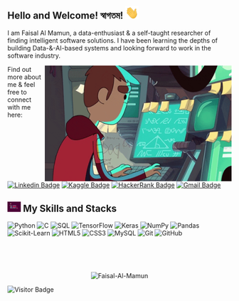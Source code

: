 

<!--
**Faisal-Al-Mamun/Faisal-Al-Mamun** is a ✨ _special_ ✨ repository because its `README.md` (this file) appears on your GitHub profile.

Here are some ideas to get you started:

- 🔭 I’m currently working on ...
- 🌱 I’m currently learning ...
- 👯 I’m looking to collaborate on ...
- 🤔 I’m looking for help with ...
- 💬 Ask me about ...
- 📫 How to reach me: ...
- 😄 Pronouns: ...
- ⚡ Fun fact: ...
- 📫 How to reach me: ...
-->



## Hello and Welcome! স্বাগতম! <img src="https://raw.githubusercontent.com/Faisal-Al-Mamun/Faisal-Al-Mamun/main/wave.gif" width="30px">

I am Faisal Al Mamun, a data-enthusiast & a self-taught researcher of finding intelligent software solutions. I have been learning the depths of building Data-&-AI-based systems and looking forward to work in the software industry. 

<img align="right" alt="GIF" src="https://raw.githubusercontent.com/Faisal-Al-Mamun/Faisal-Al-Mamun/main/animated_coder.gif" width="420" height="260" />

Find out more about me & feel free to connect with me here:

[![Linkedin Badge](https://img.shields.io/badge/-FaisalAlMamun-blue?style=flat-square&logo=Linkedin&logoColor=white&link=https://www.linkedin.com/in/faisal-al-mamun-0097961a7/)](https://www.linkedin.com/in/faisal-al-mamun-0097961a7/)
[![Kaggle Badge](https://img.shields.io/badge/-FaisalAlMamun-purple?style=flat-square&logo=kaggle&logoColor=white&link=https://www.kaggle.com/faisalalmamun007)](https://www.kaggle.com/faisalalmamun007)
[![HackerRank Badge](https://img.shields.io/badge/-Faisal_Al_Mamun-yellow?style=flat-square&logo=HackerRank&logoColor=black&link=https://www.hackerrank.com/Faisal_Al_Mamun)](https://www.hackerrank.com/Faisal_Al_Mamun)
[![Gmail Badge](https://img.shields.io/badge/-faisalalmamun007@gmail.com-c14438?style=flat-square&logo=Gmail&logoColor=white&link=mailto:faisalalmamun007@gmail.com)](mailto:faisalalmamun007@gmail.com)

## <img src="https://raw.githubusercontent.com/Faisal-Al-Mamun/Faisal-Al-Mamun/main/coding.gif" width="30px"> My Skills and Stacks

![Python](https://img.shields.io/badge/-Python-black?style=flat-square&logo=Python)
![C](https://img.shields.io/badge/-C-black?style=flat-square&logo=C)
![SQL](https://img.shields.io/badge/-SQL-black?style=flat-square&logo=SQL)
![TensorFlow](https://img.shields.io/badge/-TensorFlow-black?style=flat-square&logo=TensorFlow)
![Keras](https://img.shields.io/badge/-Keras-black?style=flat-square&logo=Keras)
![NumPy](https://img.shields.io/badge/-NumPy-black?style=flat-square&logo=numpy)
![Pandas](https://img.shields.io/badge/-Pandas-black?style=flat-square&logo=pandas)
![Scikit-Learn](https://img.shields.io/badge/-Scikit_Learn-black?style=flat-square&logo=scikit-learn)
![HTML5](https://img.shields.io/badge/-HTML5-black?style=flat-square&logo=html5&logoColor=white)
![CSS3](https://img.shields.io/badge/-CSS3-black?style=flat-square&logo=css3)
![MySQL](https://img.shields.io/badge/-MySQL-black?style=flat-square&logo=mysql)
![Git](https://img.shields.io/badge/-Git-black?style=flat-square&logo=git)
![GitHub](https://img.shields.io/badge/-GitHub-181717?style=flat-square&logo=github)


<br />
<br />
<br />
<p align="center"> <img src="https://github-readme-stats.vercel.app/api?username=Faisal-Al-Mamun&show_icons=true&theme=nightowl" alt="Faisal-Al-Mamun" />

![Visitor Badge](https://visitor-badge.laobi.icu/badge?page_id=Faisal-Al-Mamun.Faisal-Al-Mamun)
